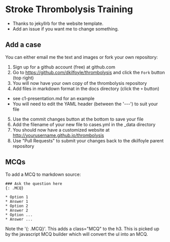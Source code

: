 # Stroke Thrombolysis Training

* Thanks to jekyllrb for the website template.
* Add an issue if you want me to change something.

## Add a case

You can either email me the text and images or fork your own repository:

1. Sign up for a github account (free) at github.com
2. Go to https://github.com/dkilfoyle/thrombolysis and click the `Fork` button (top right)
3. You will now have your own copy of the thrombolysis repository
4. Add files in markdown format in the docs directory (click the `+` button)
  * see c1-presentation.md for an example
  * You will need to edit the YAML header (between the '---') to suit your file
5. Use the commit changes button at the bottom to save your file
6. Add the filename of your new file to cases.yml in the _data directory
7. You should now have a customized website at http://yourusername.github.io/thrombolysis
8. Use "Pull Requests" to submit your changes back to the dkilfoyle parent repository

## MCQs

To add a MCQ to markdown source:

```
### Ask the question here
{: .MCQ}

* Option 1
* Answer 1
* Option 2
* Answer 2
* Option ...
* Answer ...
```

Note the '{: .MCQ}'. This adds a class="MCQ" to the h3.
This is picked up by the javascript MCQ builder which will convert the ul into an MCQ.
